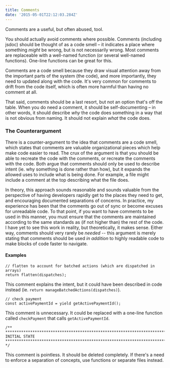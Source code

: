 ```yaml
---
title: Comments
date: '2015-05-01T22:12:03.284Z'
---
```


Comments are a useful, but often abused, tool.

You should actually avoid comments where possible. Comments (including jsdoc) should be thought of as a code smell – it indicates a place where something _might_ be wrong, but is not necessarily wrong. Most comments are replaceable with a well-named function (or several well-named functions). One-line functions can be great for this.

Comments are a code smell because they draw visual attention away from the important parts of the system (the code), and more importantly, they need to updated along with the code. It's very common for comments to drift from the code itself, which is often more harmful than having no comment at all.

That said, comments should be a last resort, but not an option that's off the table. When you do need a comment, it should be self-documenting – in other words, it should describe _why_ the code does something in a way that is not obvious from naming. It should not explain _what_ the code does.



### The Counterargument
There is a counter-argument to the idea that comments are a code smell, which states that comments are valuable organizational pieces which help make code easier to read. The crux of the argument is that you should be able to recreate the code with the comments, or recreate the comments with the code. Both argue that comments should only be used to describe intent (ie. why something is done rather than how), but it expands the allowed uses to include what is being done. For example, a file might include a comment at the top describing what the file does.

In theory, this approach sounds reasonable and sounds valuable from the perspective of having developers rapidly get to the places they need to get, and encouraging documented separations of concerns. In practice, my experience has been that the comments go out of sync or become excuses for unreadable code. To that point, if you want to have comments to be used in this manner, you must ensure that the comments are maintained according to the same standards as (if not higher than) the rest of the code. I have yet to see this work in reality, but theoretically, it makes sense. Either way, comments should very rarely be _needed_ -- this argument is merely stating that comments should be used _in addition_ to highly readable code to make blocks of code faster to navigate.



#### Examples

```
// flatten to account for batched actions (which are dispatched in arrays)
return flatten(dispatches);
```
This comment explains the intent, but it could have been described in code instead (ie. `return manageBatchedActions(dispatches)`).

 
```
// check payment
const activePaymentId = yield getActivePaymentId();
```
This comment is unnecessary. It could be replaced with a one-line function called `checkPayment` that calls `getActivePaymentId`.

 
```
/** *****************************************************************************
INITIAL STATE
****************************************************************************** */
```
This comment is pointless. It should be deleted completely. If there's a need to enforce a separation of concepts, use functions or separate files instead.